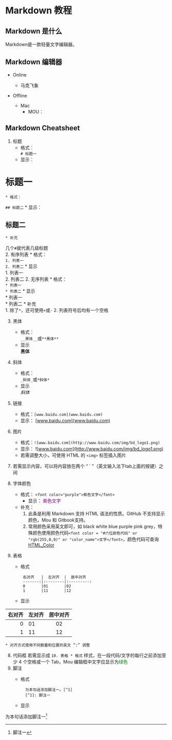 # Markdown 教程

## Markdown 是什么
Markdown是一款轻量文字编辑器。

## Markdown 编辑器
* Online
	* 马克飞象  	

* Offline
	* Mac  
		* MOU：

## Markdown Cheatsheet  

1. 标题
	* 格式：  
`# 标题一`
	* 显示：  
# 标题一  

	* 格式：  
`## 标题二`
	* 显示：  
## 标题二  

	* 补充  
几个`#`就代表几级标题  
2. 有序列表
	* 格式：  
	`1. 列表一`  
	`2. 列表二`
	* 显示  
	    1. 列表一  
	    2. 列表二
2. 无序列表
	* 格式：  
	`* 列表一`  
	`* 列表二`
	* 显示  
		* 列表一  
		* 列表二
	* 补充  
	    1. 除了`*`，还可使用`+`或`-`
	    2. 列表符号后均有一个空格

3. 黑体  
	* 格式：  
	`__黑体__`或`**黑体**`
	* 显示  
	__黑体__
	  
3. 斜体  
	* 格式：  
	`_斜体_`或`*斜体*`
	* 显示  
	*斜体*
	
4. 链接
	* 格式：`[www.baidu.com](www.baidu.com)`  
	* 显示： [www.baidu.com](www.baidu.com)  

3. 图片
	* 格式：`![www.baidu.com](http://www.baidu.com/img/bd_logo1.png)`  
	* 显示： ![www.baidu.com](http://www.baidu.com/img/bd_logo1.png)
	* 若需调整大小，可使用 HTML 的 `<img>` 标签插入图片
5. 若需显示内容，可以将内容放在两个 “ ` ”（英文输入法下tab上面的按键）之间
6. 字体颜色
	* 格式： `<font color="purple">紫色文字</font>`  
        * 显示：  <font color="purple">紫色文字</font>  
	* 补充：
		1. 此条是利用 Markdown 支持 HTML 语法的性质。GitHub 不支持显示颜色，Mou 和 Gitbook支持。
		2. 常用颜色采用英文即可，如 black white blue purple pink grey，特殊颜色使用颜色代码`<font color = "#六位颜色代码" or "rgb(255,0,0)" or "color_name">文字</font>`，颜色代码可查询 [HTML_Color](http://www.w3schools.com/html/html_colors.asp)
7. 表格 
	* 格式
	
        `  右对齐   |  左对齐  |  居中对齐   `    
        `  -------:|:--------|:---------: `   
        `  0       |01       |02          `  
        `  1       |11       |12          `  
	* 显示  
	
右对齐   |  左对齐  |  居中对齐    
-------:|:--------|:---------:  
0       |01       |02  
1       |11       |12      

    
    * 对齐方式使用不同数量和位置的英文 “:” 调整
    
8. 代码框
	若需显示成 `10. 表格 * 格式` 样式，在一段代码/文字的每行之前添加至少 4 个空格或一个 Tab，Mou 编辑框中文字应显示为<font color = green>绿色</font>    
9. 脚注
	* 格式  
	
            为本句话添加脚注一。[^1]  
            [^1]: 脚注一  
	* 显示

为本句话添加脚注一[^1]  
	
[^1]: 脚注一

	